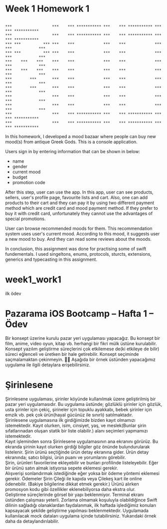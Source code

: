 # Week 1 Homework 1
```

***                  ***    *** *********** ***    *** *********** ***    *** ***********     
***                  ***    *** *********** ***    *** *********** ***    *** ***********     
*** ***          *** ***    ***             ***    ***             ***    ***            ***  
*** ***          *** ***    ***             ***    ***             ***    ***            ***  
***    ***    ***    ***    ***             ***    ***             ***    ***            ***  
***    ***    ***    ***    ***             ***    ***             ***    ***            ***  
***        ***       ***    ***             ***    ***             ***    ***            ***  
***        ***       ***    ***             ***    ***             ***    ***            *** 
***                  ***    ***             ***    ***             ***    ***            ***  
***                  ***    ***             ***    ***             ***    ***            ***  
***                  ***    *** *********** ***    *** *********** ***    *** ***********     
***                  ***    *** *********** ***    *** *********** ***    *** ***********     

```

In this homework, I developed a mood bazaar where people can buy new mood(s) from antique Greek Gods. This is a console application.

Users sign in by entering information that can be shown in below:
- name
- gender
- current mood
- budget
- promotion code

After this step, user can use the app. In this app, user can see products, sellers, user's profile page, favourite lists and cart. Also, one can add products to their cart and they can pay it by using two different payment method which are credit card and mood payment method. If they prefer to buy it with credit card, unfortunately they cannot use the advantages of special promotions. 

User can browse recommended moods for them. This recommendation system uses user's current mood. According to this mood, it suggests user a new mood to buy. And they can read some reviews about the moods.

In conclusion, this assignment was done for practising some of swift fundementals. I used singeltons, enums, protocols, sturcts, extensions, generics and typecasting in this assignment.


# week1_work1
ilk ödev

# Pazarama iOS Bootcamp – Hafta 1 – Ödev  
Bir konsept üzerine kurulu pazar yeri uygulaması yapacağız. Bu konsept bir film, anime, video
oyun, kitap vb. herhangi bir fikri mülk üstüne kurulabilir. Konsept yazılım geliştirme
süreçlerini çok etkilemese de(ki etkileye de bilir) süreci eğlenceli ve üretken bir hale
getirebilir. Konsept seçiminde saçmalamaktan çekinmeyin. 🤘🏻
Aşağıda bir örnek üstünden yapacağımız uygulama ile ilgili detaylara erişebilirsiniz.  

# Şirinlesene  
Şirinlesene uygulaması, şirinler köyünde kullanılmak üzere geliştirilmiş bir pazar yeri
uygulamasıdır. Bu uygulama üstünde; gözlüklü şirinler için gözlük, usta şirinler için çekiç,
şirineler için topuklu ayakkabı, bebek şirinler için emzik vb. pek çok ürün(hayal gücünüz ile
sınırlı) satılmaktadır.  
Şirinlesene uygulamasına ilk girdiğimizde bizden kayıt olmamızı istemektedir. Kayıt olurken,
isim, cinsiyet, yaş, ve meslek(Bunlar şirin sıfatlarınadan oluşan statik bir liste olabilir.) alanı
seçimleri yapmamızı istemektedir.  
Kayıt işleminden sonra Şirinlesene uygulamasının ana ekranını görürüz. Bu ekranda şirinin
kayıt olurken girdiği bilgiler göz önünde bulundurularak listelenir.
Şirin ürünü seçtiğinde ürün detay ekranına gider. Ürün detay ekranında; satıcı bilgisi, ürün
puanı ve yorumlarını görebilir.  
Şirin, ürünleri favorilerine ekleyebilir ve bunları profilinde listeleyebilir. Eğer bir ürünü satın
almak istiyorsa sepete eklemesi gerekir.  
Alışverişi sonlandırmak istediğinde eğer yoksa bir ödeme yöntemi eklemesi gerekir.
Ödemeler Şirin Çileği ile kapıda veya Çilekeş kart ile online ödenebilir. (Bakiye bilgilerine
dikkat etmek gerekir.) Ürünü alırken promosyon kodu gibi özellikler eklenebiliyorsa daha
ekstra olur.  
Geliştirme süreçlerinde görsel bir yapı beklenmiyor. Terminal ekranı üstünden çalışması
yeterli. Zorlama olmamak koşuluyla olabildiğince Swift dilinin sağladığı olanaklardan
faydalanmak, ilk haftada işlediğimiz konuları kapsayacak şekilde geliştirme yapılması
beklenmektedir. Uygulamada kullanılacak mock dataları uygulama içinde tutabilirsiniz.
Yukarıdaki örnek daha da detaylandırılabilir.  
